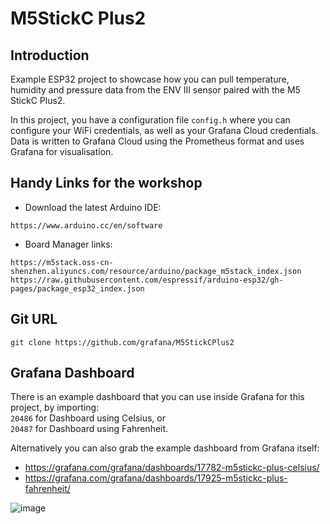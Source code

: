 # M5StickC Plus2

## Introduction
Example ESP32 project to showcase how you can pull temperature, humidity and pressure data from the ENV III sensor paired with the M5 StickC Plus2.

In this project, you have a configuration file ```config.h``` where you can configure your WiFi credentials, as well as your Grafana Cloud credentials. Data is written to Grafana Cloud using the Prometheus format and uses Grafana for visualisation. 

## Handy Links for the workshop
* Download the latest Arduino IDE:
```
https://www.arduino.cc/en/software
```

* Board Manager links:
```
https://m5stack.oss-cn-shenzhen.aliyuncs.com/resource/arduino/package_m5stack_index.json
https://raw.githubusercontent.com/espressif/arduino-esp32/gh-pages/package_esp32_index.json
```

## Git URL
```
git clone https://github.com/grafana/M5StickCPlus2
```

## Grafana Dashboard
There is an example dashboard that you can use inside Grafana for this project, by importing:<br />
```20486``` for Dashboard using Celsius, or<br />
```20487``` for Dashboard using Fahrenheit. 

Alternatively you can also grab the example dashboard from Grafana itself: 
* https://grafana.com/grafana/dashboards/17782-m5stickc-plus-celsius/
* https://grafana.com/grafana/dashboards/17925-m5stickc-plus-fahrenheit/

![image](https://user-images.githubusercontent.com/1435796/210529949-2c301a6d-2f37-4e90-9fb9-1150d137b6ac.png)
